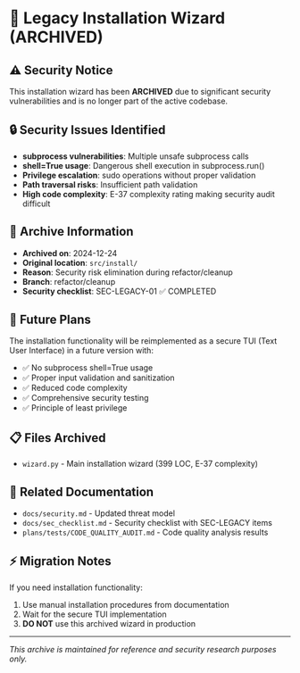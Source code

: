 # 📁 Legacy Installation Wizard (ARCHIVED)

## ⚠️ Security Notice
This installation wizard has been **ARCHIVED** due to significant security vulnerabilities and is no longer part of the active codebase.

## 🔒 Security Issues Identified
- **subprocess vulnerabilities**: Multiple unsafe subprocess calls
- **shell=True usage**: Dangerous shell execution in subprocess.run()
- **Privilege escalation**: sudo operations without proper validation
- **Path traversal risks**: Insufficient path validation
- **High code complexity**: E-37 complexity rating making security audit difficult

## 📅 Archive Information
- **Archived on**: 2024-12-24
- **Original location**: `src/install/`
- **Reason**: Security risk elimination during refactor/cleanup
- **Branch**: refactor/cleanup
- **Security checklist**: SEC-LEGACY-01 ✅ COMPLETED

## 🔄 Future Plans
The installation functionality will be reimplemented as a secure TUI (Text User Interface) in a future version with:
- ✅ No subprocess shell=True usage
- ✅ Proper input validation and sanitization
- ✅ Reduced code complexity
- ✅ Comprehensive security testing
- ✅ Principle of least privilege

## 📋 Files Archived
- `wizard.py` - Main installation wizard (399 LOC, E-37 complexity)

## 🔗 Related Documentation
- `docs/security.md` - Updated threat model
- `docs/sec_checklist.md` - Security checklist with SEC-LEGACY items
- `plans/tests/CODE_QUALITY_AUDIT.md` - Code quality analysis results

## ⚡ Migration Notes
If you need installation functionality:
1. Use manual installation procedures from documentation
2. Wait for the secure TUI implementation
3. **DO NOT** use this archived wizard in production

---
*This archive is maintained for reference and security research purposes only.* 